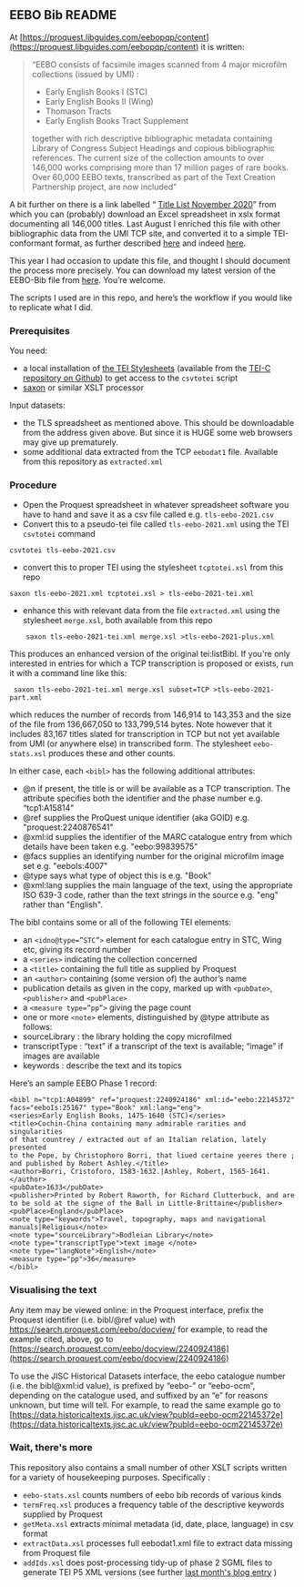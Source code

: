 #
## EEBO Bib README

At 
[https://proquest.libguides.com/eebopqp/content](https://proquest.libguides.com/eebopqp/content) it is written: 
> “EEBO consists of facsimile images scanned from 4 major microfilm collections (issued by UMI) : 
> - Early English Books I (STC) 
> - Early English Books II (Wing) 
> - Thomason Tracts 
> - Early English Books Tract Supplement
> 
> together with rich descriptive bibliographic metadata containing Library of Congress Subject Headings and copious bibliographic references.  The current size of the collection amounts to over 146,000 works comprising more than 17 million pages of rare books. Over 60,000 EEBO texts, transcribed as part of the Text Creation Partnership project, are now included” 


A bit further on there is a link labelled “
[Title List November 2020](https://www.proquest.com/go/tls-eebo)”   from which you can (probably) download  an Excel spreadsheet in xslx format documenting all 146,000 titles.  Last August I  enriched this file with other bibliographic data from the UMI TCP site, and converted it to a simple TEI-conformant format, as further described 
[here](https://foxglove.hypotheses.org/601) and indeed
[here](https://foxglove.hypotheses.org/604).

This year I had occasion to update this file, and thought I should document the process more precisely. You can download my latest version of the EEBO-Bib file from
[here](https://app.box.com/s/3p6ft7xebsrp6rd6jv0lzde19tx28en5). You’re welcome. 

The scripts I used are in this repo, and here’s the workflow if you would like to replicate what I did.

### Prerequisites 

You need: 
- a local installation of 
[the TEI Stylesheets](https://tei-c.org/release/doc/tei-xsl/) (available from the
[TEI-C repository on Github](https://tei-c.org/guidelines/p5/using-the-tei-github-repository)) to get access to the `csvtotei` script
- [saxon](https://www.saxonica.com/html/products/products.html) or similar XSLT processor

Input datasets:
- the TLS spreadsheet as mentioned above. This should be downloadable from the address given above. But since it is HUGE some web browsers may give up prematurely. 
- some additional data extracted from the TCP `eebodat1` file. Available from this repository as `extracted.xml`
 
### Procedure
- Open the Proquest spreadsheet in whatever spreadsheet software you have to hand and save it as a csv file called e.g. `tls-eebo-2021.csv`
- Convert this to a pseudo-tei file called `tls-eebo-2021.xml` using the TEI `csvtotei` command
```
csvtotei tls-eebo-2021.csv
```
- convert this to proper TEI using the stylesheet `tcptotei.xsl` from this repo
```
saxon tls-eebo-2021.xml tcptotei.xsl > tls-eebo-2021-tei.xml
```
- enhance this  with relevant data from the file `extracted.xml` using the stylesheet `merge.xsl`, both available from this repo
```
    saxon tls-eebo-2021-tei.xml merge.xsl >tls-eebo-2021-plus.xml
```
This produces an enhanced version of the original tei:listBibl. If you're only interested in  entries for which a TCP transcription is proposed or exists, run it with a command line like this:
```
 saxon tls-eebo-2021-tei.xml merge.xsl subset=TCP >tls-eebo-2021-part.xml
```
which reduces the number of records from  146,914 to 143,353 and the size of the file from 136,667,050 to 133,799,514 bytes. Note however that it includes 83,167 titles slated for transcription in TCP but not yet available from UMI (or anywhere else) in transcribed form. The stylesheet `eebo-stats.xsl` produces these and other counts.
<!--
 146914 records in the PQ catalogue
        of which 
        143353 have TCP identifiers
        60186 are boxed up
        (25276 phase 1 and 34910 phase 2)
        The catalogue identifies
        60251  transcribed
        146422  imaged
        145453  with imageset identifiers-->

In either case, each `<bibl>` has the following additional attributes:
- @n if present, the title is or will be available as a TCP transcription. The attribute specifies both the identifier and the phase number e.g. “tcp1:A15814"
- @ref supplies the  ProQuest unique identifier (aka GOID) e.g. "proquest:2240876541"
- @xml:id supplies the identifier of the MARC catalogue entry from which details have been taken  e.g. "eebo:99839575"
- @facs supplies  an identifying number for the original microfilm image set e.g. "eeboIs:4007"
- @type says what type of object this is e.g. "Book" 
- @xml:lang supplies the main language of the text, using the appropriate ISO 639-3 code, rather than the text strings in the source e.g. "eng" rather than "English".

The bibl contains some or all of the following TEI elements:

- an `<idno@type=”STC”>` element for each catalogue entry in STC, Wing etc, giving its record number
- a `<series>` indicating the collection concerned
- a `<title>` containing the full title as supplied by Proquest
- an `<author>` containing (some version of) the author’s name
- publication details as given in the copy, marked up with `<pubDate>`, `<publisher>` and `<pubPlace>`
- a `<measure type=”pp”>` giving the page count
- one or more `<note>` elements, distinguished by @type attribute as follows:
- sourceLibrary : the library holding the copy microfilmed
- transcriptType : “text” if a transcript of the text is available; “image” if images are available
- keywords : describe the text and its topics

Here’s an sample EEBO Phase 1 record:

```
<bibl n="tcp1:A04899" ref="proquest:2240924186" xml:id="eebo:22145372"
facs="eeboIs:25167" type="Book" xml:lang="eng">
<series>Early English Books, 1475-1640 (STC)</series>
<title>Cochin-China containing many admirable rarities and singularities
of that countrey / extracted out of an Italian relation, lately presented 
to the Pope, by Christophoro Borri, that liued certaine yeeres there ; 
and published by Robert Ashley.</title>
<author>Borri, Cristoforo, 1583-1632.|Ashley, Robert, 1565-1641.</author>
<pubDate>1633</pubDate>
<publisher>Printed by Robert Raworth, for Richard Clutterbuck, and are to be sold at the signe of the Ball in Little-Brittaine</publisher>
<pubPlace>England</pubPlace>
<note type="keywords">Travel, topography, maps and navigational manuals|Religious</note>
<note type="sourceLibrary">Bodleian Library</note>
<note type="transcriptType">text image </note>
<note type="langNote">English</note>
<measure type="pp">36</measure>
</bibl>
```
### Visualising the text

Any item may be viewed online: in the Proquest interface, prefix the Proquest identifier (i.e. bibl/@ref value) with https://search.proquest.com/eebo/docview/  for example, to read the example cited, above, go to 
[https://search.proquest.com/eebo/docview/2240924186](https://search.proquest.com/eebo/docview/2240924186)
  
To use the JISC Historical Datasets interface, the eebo catalogue number (i.e. the bibl@xml:id value), is prefixed by “eebo-” or “eebo-ocm”, depending on the catalogue used, and suffixed by an “e” for reasons unknown, but time will tell.  For example, to read the same example go to 
[https://data.historicaltexts.jisc.ac.uk/view?pubId=eebo-ocm22145372e](https://data.historicaltexts.jisc.ac.uk/view?pubId=eebo-ocm22145372e)

### Wait, there's more

 This repository also contains a small number of other XSLT scripts written for a variety of housekeeping purposes. Specifically :
 
 - `eebo-stats.xsl` counts numbers of eebo bib records of various kinds
 - `termFreq.xsl` produces a frequency table of the descriptive keywords supplied by Proquest 
  - `getMeta.xsl` extracts minimal metadata (id, date, place, language) in csv format
 - `extractData.xsl` processes full eebodat1.xml file to extract data missing from Proquest file
- `addIds.xsl` does post-processing tidy-up of phase 2  SGML files to generate TEI P5 XML versions (see further 
[last month's blog entry](https://foxglove.hypotheses.org/654) )
 
 